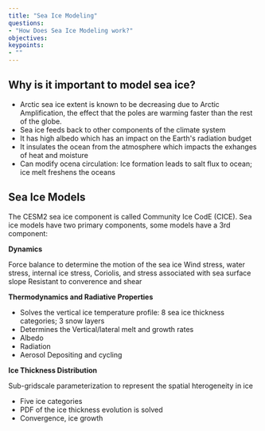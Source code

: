 ```yaml
---
title: "Sea Ice Modeling"
questions:
- "How Does Sea Ice Modeling work?"
objectives:
keypoints:
- ""
---
```


## Why is it important to model sea ice?

* Arctic sea ice extent is known to be decreasing due to Arctic Amplification, the effect that the poles are warming faster than the rest of the globe.
* Sea ice feeds back to other components of the climate system
* It has high albedo which has an impact on the Earth's radiation budget
* It insulates the ocean from the atmosphere which impacts the exhanges of heat and moisture
* Can modify ocena circulation: Ice formation leads to salt flux to ocean; ice melt freshens the oceans

## Sea Ice Models

The CESM2 sea ice component is called Community Ice CodE (CICE). Sea ice models have two primary components, some models have a 3rd component:

__Dynamics__

Force balance to determine the motion of the sea ice
Wind stress, water stress, internal ice stress, Coriolis, and stress associated with sea surface slope
Resistant to converence and shear

__Thermodynamics and Radiative Properties__

* Solves the vertical ice temperature profile: 8 sea ice thickness categories; 3 snow layers
* Determines the Vertical/lateral melt and growth rates
* Albedo
* Radiation
* Aerosol Depositing and cycling

__Ice Thickness Distribution__

Sub-gridscale parameterization to represent the spatial hterogeneity in ice

* Five ice categories
* PDF of the ice thickness evolution is solved
* Convergence, ice growth 

